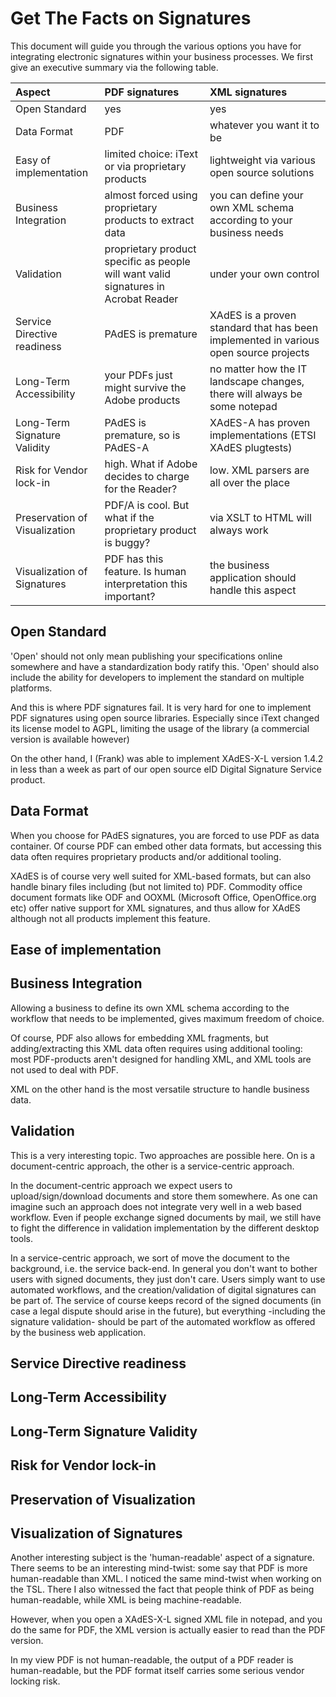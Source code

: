 # Get The Facts on Signatures #

This document will guide you through the various options you have for integrating electronic signatures within your business processes. We first give an executive summary via the following table.

| **Aspect** | **PDF signatures** | **XML signatures** |
|:-----------|:-------------------|:-------------------|
| Open Standard | yes | yes |
| Data Format | PDF | whatever you want it to be |
| Easy of implementation | limited choice: iText or via proprietary products | lightweight via various open source solutions |
| Business Integration | almost forced using proprietary products to extract data | you can define your own XML schema according to your business needs |
| Validation | proprietary product specific as people will want valid signatures in Acrobat Reader | under your own control |
| Service Directive readiness | PAdES is premature | XAdES is a proven standard that has been implemented in various open source projects |
| Long-Term Accessibility | your PDFs just might survive the Adobe products | no matter how the IT landscape changes, there will always be some notepad |
| Long-Term Signature Validity | PAdES is premature, so is PAdES-A | XAdES-A has proven implementations (ETSI XAdES plugtests) |
| Risk for Vendor lock-in | high. What if Adobe decides to charge for the Reader? | low. XML parsers are all over the place |
| Preservation of Visualization | PDF/A is cool. But what if the proprietary product is buggy? | via XSLT to HTML will always work |
| Visualization of Signatures | PDF has this feature. Is human interpretation this important? | the business application should handle this aspect |


## Open Standard ##

'Open' should not only mean publishing your specifications online somewhere and have a standardization body ratify this.
'Open' should also include the ability for developers to implement the standard on multiple platforms.

And this is where PDF signatures fail. It is very hard for one to implement PDF signatures using open source libraries.
Especially since iText changed its license model to AGPL, limiting the  usage of the library (a commercial version is available however)

On the other hand, I (Frank) was able to implement XAdES-X-L version 1.4.2 in less than a week as part of our open source eID Digital Signature Service product.


## Data Format ##

When you choose for PAdES signatures, you are forced to use PDF as data container. Of course PDF can embed other data formats, but accessing this data often requires proprietary products and/or additional tooling.

XAdES is of course very well suited for XML-based formats, but can also handle binary files including (but not limited to) PDF.
Commodity office document formats  like ODF and OOXML (Microsoft Office, OpenOffice.org etc) offer native support for XML signatures, and thus allow for XAdES although not all products implement this feature.


## Ease of implementation ##

## Business Integration ##

Allowing a business to define its own XML schema according to the workflow that needs to be implemented, gives maximum freedom of choice.

Of course, PDF also allows for embedding XML fragments, but adding/extracting this XML data often requires using additional tooling: most PDF-products aren't designed for handling XML, and XML tools are not used to deal with PDF.

XML on the other hand is the most versatile structure to handle business data.

## Validation ##

This is a very interesting topic. Two approaches are possible here. On is a document-centric approach, the other is a service-centric approach.

In the document-centric approach we expect users to upload/sign/download documents and store them somewhere. As one can imagine such an approach does not integrate very well in a web based workflow.
Even if people exchange signed documents by mail, we still have to fight the difference in validation implementation by the different desktop tools.

In a service-centric approach, we sort of move the document to the background, i.e. the service back-end.
In general you don't want to bother users with signed documents, they just don't care.
Users simply want to use automated workflows, and the creation/validation of digital signatures can be part of.
The service of course keeps record of the signed documents (in case a legal dispute should arise in the future), but everything -including the signature validation- should be part of the automated workflow as offered by the business web application.

## Service Directive readiness ##

## Long-Term Accessibility ##

## Long-Term Signature Validity ##

## Risk for Vendor lock-in ##

## Preservation of Visualization ##

## Visualization of Signatures ##

Another interesting subject is the 'human-readable' aspect of a signature.
There seems to be an interesting mind-twist: some say that PDF is more human-readable than XML. I noticed the same mind-twist when working on the TSL. There I also witnessed the fact that people think of PDF as being human-readable, while XML is being machine-readable.

However, when you open a XAdES-X-L signed XML file in notepad, and you do the same for PDF, the XML version is actually easier to read than the PDF version.

In my view PDF is not human-readable, the output of a PDF reader is human-readable, but the PDF format itself carries some serious vendor locking risk.